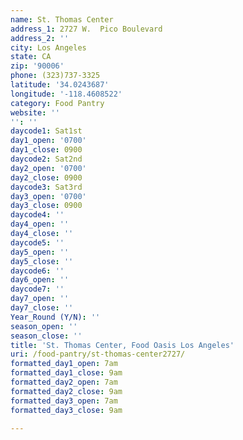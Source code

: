 ```yaml
---
name: St. Thomas Center
address_1: 2727 W.  Pico Boulevard
address_2: ''
city: Los Angeles
state: CA
zip: '90006'
phone: (323)737-3325
latitude: '34.0243687'
longitude: '-118.4608522'
category: Food Pantry
website: ''
'': ''
daycode1: Sat1st
day1_open: '0700'
day1_close: 0900
daycode2: Sat2nd
day2_open: '0700'
day2_close: 0900
daycode3: Sat3rd
day3_open: '0700'
day3_close: 0900
daycode4: ''
day4_open: ''
day4_close: ''
daycode5: ''
day5_open: ''
day5_close: ''
daycode6: ''
day6_open: ''
daycode7: ''
day7_open: ''
day7_close: ''
Year_Round (Y/N): ''
season_open: ''
season_close: ''
title: 'St. Thomas Center, Food Oasis Los Angeles'
uri: /food-pantry/st-thomas-center2727/
formatted_day1_open: 7am
formatted_day1_close: 9am
formatted_day2_open: 7am
formatted_day2_close: 9am
formatted_day3_open: 7am
formatted_day3_close: 9am

---
```

